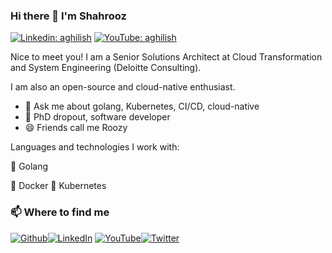 ### Hi there 👋 I'm Shahrooz

[![Linkedin: aghilish](https://img.shields.io/badge/-aghilish-blue?style=flat-square&logo=Linkedin&logoColor=white&link=https://www.linkedin.com/in/aghilish/)](https://www.linkedin.com/in/aghilish/)
[![YouTube: aghilish](https://img.shields.io/youtube/channel/views/UCYLdtJWGJbcXI2uMkSzUMpg)](https://youtube.com/@aghilish)

Nice to meet you! I am a Senior Solutions Architect at Cloud Transformation and System Engineering (Deloitte Consulting).

I am also an open-source and cloud-native enthusiast. 

- 💬 Ask me about golang, Kubernetes, CI/CD, cloud-native
- 👀 PhD dropout, software developer
- 😄 Friends call me Roozy

Languages and technologies I work with:

🌟 Golang

🌟 Docker 🌟 Kubernetes 


<h3>📫 Where to find me</h3>
<p><a href="https://github.com/aghilish" target="_blank"><img alt="Github" src="https://img.shields.io/badge/GitHub-%2312100E.svg?&style=for-the-badge&logo=Github&logoColor=white" /></a><a href="https://www.linkedin.com/in/aghilish" target="_blank"><img alt="LinkedIn" src="https://img.shields.io/badge/linkedin-%230077B5.svg?&style=for-the-badge&logo=linkedin&logoColor=white" /></a>
 <a href="https://youtube.com/@aghilish" target="_blank"><img alt="YouTube" src="https://img.shields.io/badge/YouTube-red?style=for-the-badge&logo=youtube&logoColor=white" /></a><a href="https://twitter.com/aghilish" target="_blank"><img alt="Twitter" src="https://img.shields.io/badge/twitter-%231DA1F2.svg?&style=for-the-badge&logo=twitter&logoColor=white" /></a>
</p>
